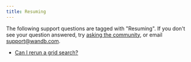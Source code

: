 ```yaml
---
title: Resuming 
---
```

The following support questions are tagged with "Resuming". If you don't see 
your question answered, try [asking the community](https://community.wandb.ai/), 
or email [support@wandb.com](mailto:support@wandb.com).

- [Can I rerun a grid search?](rerun_grid_search.md)
